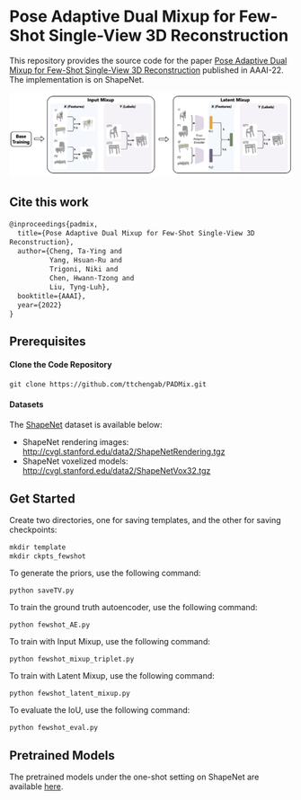 # Pose Adaptive Dual Mixup for Few-Shot Single-View 3D Reconstruction

This repository provides the source code for the paper [Pose Adaptive Dual Mixup for Few-Shot Single-View 3D Reconstruction](https://arxiv.org/abs/2112.12484?context=cs) published in AAAI-22. The implementation is on ShapeNet.

![Overview](https://github.com/ttchengab/PADMix/blob/main/overview.png)


## Cite this work

```
@inproceedings{padmix,
  title={Pose Adaptive Dual Mixup for Few-Shot Single-View 3D Reconstruction},
  author={Cheng, Ta-Ying and 
          Yang, Hsuan-Ru and 
          Trigoni, Niki and 
          Chen, Hwann-Tzong and 
          Liu, Tyng-Luh},
  booktitle={AAAI},
  year={2022}
}
```


## Prerequisites

#### Clone the Code Repository

```
git clone https://github.com/ttchengab/PADMix.git
```

#### Datasets


The [ShapeNet](https://www.shapenet.org/) dataset is available below:

- ShapeNet rendering images: http://cvgl.stanford.edu/data2/ShapeNetRendering.tgz
- ShapeNet voxelized models: http://cvgl.stanford.edu/data2/ShapeNetVox32.tgz

## Get Started

Create two directories, one for saving templates, and the other for saving checkpoints:

```
mkdir template
mkdir ckpts_fewshot
```

To generate the priors, use the following command:

```
python saveTV.py
```

To train the ground truth autoencoder, use the following command:

```
python fewshot_AE.py
```

To train with Input Mixup, use the following command:

```
python fewshot_mixup_triplet.py
```

To train with Latent Mixup, use the following command:

```
python fewshot_latent_mixup.py
```

To evaluate the IoU, use the following command:

```
python fewshot_eval.py
```

## Pretrained Models

The pretrained models under the one-shot setting on ShapeNet are available [here](https://drive.google.com/file/d/1BMnLMIHyhCTlBN5w6T2iOa8rHwmcVajt/view?usp=sharing).

